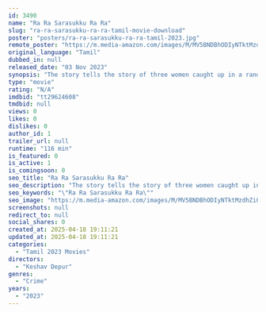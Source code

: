 ```yaml
---
id: 3490
name: "Ra Ra Sarasukku Ra Ra"
slug: "ra-ra-sarasukku-ra-ra-tamil-movie-download"
poster: "posters/ra-ra-sarasukku-ra-ra-tamil-2023.jpg"
remote_poster: "https://m.media-amazon.com/images/M/MV5BNDBhODIyNTktMzdhZi00ODRjLWE4MWUtZGNkMDk0ZDBkNmVjXkEyXkFqcGc@._V1_SX300.jpg"
original_language: "Tamil"
dubbed_in: null
released_date: "03 Nov 2023"
synopsis: "The story tells the story of three women caught up in a random murder and their struggles to escape."
type: "movie"
rating: "N/A"
imdbid: "tt29624608"
tmdbid: null
views: 0
likes: 0
dislikes: 0
author_id: 1
trailer_url: null
runtime: "116 min"
is_featured: 0
is_active: 1
is_comingsoon: 0
seo_title: "Ra Ra Sarasukku Ra Ra"
seo_description: "The story tells the story of three women caught up in a random murder and their struggles to escape."
seo_keywords: "\"Ra Ra Sarasukku Ra Ra\""
seo_image: "https://m.media-amazon.com/images/M/MV5BNDBhODIyNTktMzdhZi00ODRjLWE4MWUtZGNkMDk0ZDBkNmVjXkEyXkFqcGc@._V1_SX300.jpg"
screenshots: null
redirect_to: null
social_shares: 0
created_at: 2025-04-18 19:11:21
updated_at: 2025-04-18 19:11:21
categories:
  - "Tamil 2023 Movies"
directors:
  - "Keshav Depur"
genres:
  - "Crime"
years:
  - "2023"
---
```

